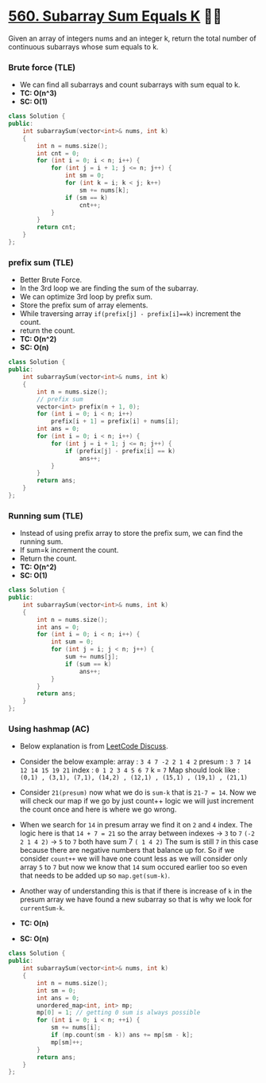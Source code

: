 # [560. Subarray Sum Equals K](https://leetcode.com/problems/subarray-sum-equals-k/) 🌟🌟

Given an array of integers nums and an integer k, return the total number of continuous subarrays whose sum equals to k.

### Brute force (TLE)

-   We can find all subarrays and count subarrays with sum equal to k.
-   **TC: O(n^3)**
-   **SC: O(1)**

```cpp
class Solution {
public:
    int subarraySum(vector<int>& nums, int k)
    {
        int n = nums.size();
        int cnt = 0;
        for (int i = 0; i < n; i++) {
            for (int j = i + 1; j <= n; j++) {
                int sm = 0;
                for (int k = i; k < j; k++)
                    sm += nums[k];
                if (sm == k)
                    cnt++;
            }
        }
        return cnt;
    }
};
```

### prefix sum (TLE)

-   Better Brute Force.
-   In the 3rd loop we are finding the sum of the subarray.
-   We can optimize 3rd loop by prefix sum.
-   Store the prefix sum of array elements.
-   While traversing array `if(prefix[j] - prefix[i]==k)` increment the count.
-   return the count.
-   **TC: O(n^2)**
-   **SC: O(n)**

```cpp
class Solution {
public:
    int subarraySum(vector<int>& nums, int k)
    {
        int n = nums.size();
        // prefix sum
        vector<int> prefix(n + 1, 0);
        for (int i = 0; i < n; i++)
            prefix[i + 1] = prefix[i] + nums[i];
        int ans = 0;
        for (int i = 0; i < n; i++) {
            for (int j = i + 1; j <= n; j++) {
                if (prefix[j] - prefix[i] == k)
                    ans++;
            }
        }
        return ans;
    }
};
```

### Running sum (TLE)

-   Instead of using prefix array to store the prefix sum, we can find the running sum.
-   If sum=k increment the count.
-   Return the count.
-   **TC: O(n^2)**
-   **SC: O(1)**

```cpp
class Solution {
public:
    int subarraySum(vector<int>& nums, int k)
    {
        int n = nums.size();
        int ans = 0;
        for (int i = 0; i < n; i++) {
            int sum = 0;
            for (int j = i; j < n; j++) {
                sum += nums[j];
                if (sum == k)
                    ans++;
            }
        }
        return ans;
    }
};
```

### Using hashmap (AC)

-   Below explanation is from [LeetCode Discuss](<https://leetcode.com/problems/subarray-sum-equals-k/discuss/535507/Explanation-to-why-map.get(sum-k)-is-done-than-count%2B%2B>).
-   Consider the below example:
    array : `3 4 7 -2 2 1 4 2`
    presum : `3 7 14 12 14 15 19 21`
    index : `0 1 2 3 4 5 6 7`
    k = `7`
    Map should look like :
    `(0,1) , (3,1), (7,1), (14,2) , (12,1) , (15,1) , (19,1) , (21,1)`

-   Consider `21(presum)` now what we do is `sum-k` that is `21-7 = 14`. Now we will check our map if we go by just count++ logic we will just increment the count once and here is where we go wrong.

-   When we search for `14` in presum array we find it on `2` and `4` index. The logic here is that `14 + 7 = 21` so the array between indexes
    -> `3` to `7` `(-2 2 1 4 2)`
    -> `5` to `7` both have sum 7 `( 1 4 2)`
    The sum is still `7` in this case because there are negative numbers that balance up for. So if we consider `count++` we will have one count less as we will consider only array `5` to `7` but now we know that `14` sum occured earlier too so even that needs to be added up so `map.get(sum-k)`.

-   Another way of understanding this is that if there is increase of `k` in the presum array we have found a new subarray so that is why we look for `currentSum-k`.
-   **TC: O(n)**
-   **SC: O(n)**

```cpp
class Solution {
public:
    int subarraySum(vector<int>& nums, int k)
    {
        int n = nums.size();
        int sm = 0;
        int ans = 0;
        unordered_map<int, int> mp;
        mp[0] = 1; // getting 0 sum is always possible
        for (int i = 0; i < n; ++i) {
            sm += nums[i];
            if (mp.count(sm - k)) ans += mp[sm - k];
            mp[sm]++;
        }
        return ans;
    }
};
```
